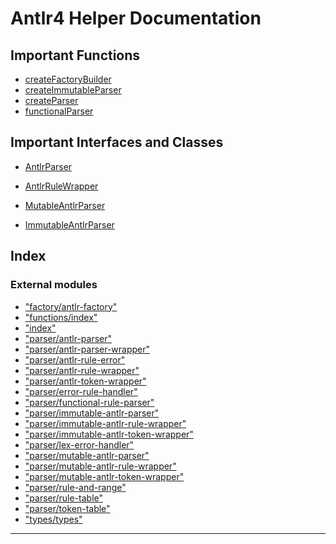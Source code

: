 
Antlr4 Helper Documentation
===========================

Important Functions
-------------------

*   [createFactoryBuilder](modules/_functions_index_.md#createfactorybuilder)
*   [createImmutableParser](modules/_functions_index_.md#createimmutableparser)
*   [createParser](modules/_functions_index_.md#createparser)
*   [functionalParser](modules/_functions_index_.md#functionalparser)

Important Interfaces and Classes
--------------------------------

*   [AntlrParser](./interfaces/_parser_antlr_parser_.antlrparser.md)
    
*   [AntlrRuleWrapper](./interfaces/_parser_antlr_rule_wrapper_.antlrrulewrapper.md)
    
*   [MutableAntlrParser](./classes/_parser_mutable_antlr_parser_.mutableantlrparser.md)
    
*   [ImmutableAntlrParser](./classes/_parser_immutable_antlr_parser_.immutableantlrparser.md)

## Index

### External modules

* ["factory/antlr-factory"](modules/_factory_antlr_factory_.md)
* ["functions/index"](modules/_functions_index_.md)
* ["index"](modules/_index_.md)
* ["parser/antlr-parser"](modules/_parser_antlr_parser_.md)
* ["parser/antlr-parser-wrapper"](modules/_parser_antlr_parser_wrapper_.md)
* ["parser/antlr-rule-error"](modules/_parser_antlr_rule_error_.md)
* ["parser/antlr-rule-wrapper"](modules/_parser_antlr_rule_wrapper_.md)
* ["parser/antlr-token-wrapper"](modules/_parser_antlr_token_wrapper_.md)
* ["parser/error-rule-handler"](modules/_parser_error_rule_handler_.md)
* ["parser/functional-rule-parser"](modules/_parser_functional_rule_parser_.md)
* ["parser/immutable-antlr-parser"](modules/_parser_immutable_antlr_parser_.md)
* ["parser/immutable-antlr-rule-wrapper"](modules/_parser_immutable_antlr_rule_wrapper_.md)
* ["parser/immutable-antlr-token-wrapper"](modules/_parser_immutable_antlr_token_wrapper_.md)
* ["parser/lex-error-handler"](modules/_parser_lex_error_handler_.md)
* ["parser/mutable-antlr-parser"](modules/_parser_mutable_antlr_parser_.md)
* ["parser/mutable-antlr-rule-wrapper"](modules/_parser_mutable_antlr_rule_wrapper_.md)
* ["parser/mutable-antlr-token-wrapper"](modules/_parser_mutable_antlr_token_wrapper_.md)
* ["parser/rule-and-range"](modules/_parser_rule_and_range_.md)
* ["parser/rule-table"](modules/_parser_rule_table_.md)
* ["parser/token-table"](modules/_parser_token_table_.md)
* ["types/types"](modules/_types_types_.md)

---


